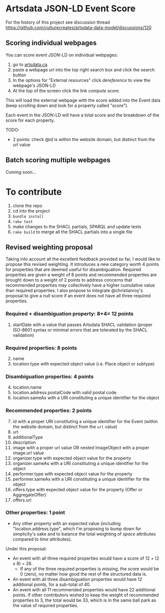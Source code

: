 Artsdata JSON-LD Event Score
==============
For the history of this project see discussion thread https://github.com/culturecreates/artsdata-data-model/discussions/120 

## Scoring individual webpages
You can score event JSON-LD on individual webpages:
1. go to [artsdata.ca](http://artsdata.ca)
2. paste a webpage url into the top right search box and click the search button
3. In the options for "External resources" click *dereference* to view the webpage's JSON-LD
4. At the top of the screen click the link *compute score*. 

This will load the external webpage with the score added into the Event data (keep scrolling down and look for a property called  "score").

Each event in the JSON-LD will have a total score and the breakdown of the score for each property.

TODO: 
- 2 points: check @id is within the website domain, but distinct from the url value

## Batch scoring multiple webpages
Coming soon...

# To contribute

1. clone the repo
2. cd into the project
3. `bundle install`
4. `rake test`
5. make changes to the SHACL partials, SPARQL and update tests
7. `rake build` to merge all the SHACL partials into a single file




## Revised weighting proposal
Taking into account all the excellent feedback provided so far, I would like to propose this revised weighting. It introduces a new category worth 4 points for properties that are deemed useful for disambiguation. Required properties are given a weight of 8 points and recommended properties are brought down to a weight of 2 points to address concerns that recommended properties may collectively have a higher cumulative value than required properties. I also propose to integrate @christianroy's proposal to give a null score if an event does not have all three required properties. 

### Required + disambiguation property: 8+4= 12 points

1. startDate with a value that passes Artsdata SHACL validation (proper ISO-8601 syntax or minimal errors that are tolerated by the SHACL validation)

### Required properties: 8 points

2. name
3. location.type with expected object value (i.e. Place object or subtype)

### Disambiguation properties: 4 points
4. location.name
5. location.address.postalCode with valid postal code.
6. location.sameAs with a URI constituting a unique identifier for the object

### Recommended properties: 2 points
7. id with a proper URI constituting a unique identifier for the Event (within the website domain, but distinct from the `url` value)
8. url
9. additionalType
10. description
11. image with a proper url value OR nested ImageObject with a proper image.url value
12. organizer.type with expected object value for the property 
13. organizer.sameAs with a URI constituting a unique identifier for the object
14. performer.type with expected object value for the property 
15. performer.sameAs with a URI constituting a unique identifier for the object
16. offers.type with expected object value for the property (Offer or AggregateOffer)
17. offers.url

### Other properties: 1 point

- Any other property with an expected value (including "location.address.type", which I'm proposing to bump down for simplicity's sake and to balance the total weighting of _space_ attributes compared to _time_ attributes).

Under this proposal:
- An event with all three required properties would have a score of 12 + (2 x 8) = 28. 
    - If any of the three required properties is missing, the score would be 0 (zero), no matter how good the rest of the structured data is.
- An event with all three disambiguation properties would have 12 additional points, for a sub-total of 40.
- An event with all 11 recommended properties would have 22 additional points. If other contributors wished to keep the weight of recommended properties to 3, the total would be 33, which is in the same ball park as the value of required properties.
